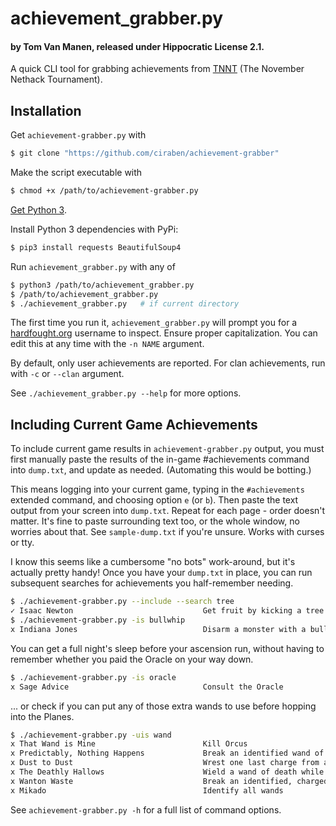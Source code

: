 # achievement_grabber.py
#### by Tom Van Manen, released under Hippocratic License 2.1.

A quick CLI tool for grabbing achievements from [TNNT](https://www.hardfought.org/tnnt/) (The November Nethack Tournament).

## Installation

Get `achievement-grabber.py` with

```bash
$ git clone "https://github.com/ciraben/achievement-grabber"
```

Make the script executable with

```bash
$ chmod +x /path/to/achievement-grabber.py
```

[Get Python 3](https://www.python.org/downloads/).

Install Python 3 dependencies with PyPi:

```bash
$ pip3 install requests BeautifulSoup4
```

Run `achievement_grabber.py` with any of

```bash
$ python3 /path/to/achievement_grabber.py
$ /path/to/achievement_grabber.py
$ ./achievement_grabber.py   # if current directory
```

The first time you run it, `achievement_grabber.py` will prompt you for a [hardfought.org](https://hardfought.org) username to inspect. Ensure proper capitalization. You can edit this at any time with the `-n NAME` argument.

By default, only user achievements are reported. For clan achievements, run with `-c` or `--clan` argument.

See `./achievement_grabber.py --help` for more options.

## Including Current Game Achievements

To include current game results in `achievement-grabber.py` output, you must first manually paste the results of the in-game #achievements command into `dump.txt`, and update as needed. (Automating this would be botting.)

This means logging into your current game, typing in the `#achievements` extended command, and choosing option `e` (or `b`).
Then paste the text output from your screen into `dump.txt`. Repeat for each page - order doesn't matter.
It's fine to paste surrounding text too, or the whole window, no worries about that.
See `sample-dump.txt` if you're unsure. Works with curses or tty.

I know this seems like a cumbersome "no bots" work-around, but it's actually pretty handy! Once you have your `dump.txt` in place, you can run subsequent searches for achievements you half-remember needing.

```bash
$ ./achievement-grabber.py --include --search tree
✓ Isaac Newton                             Get fruit by kicking a tree
$ ./achievement-grabber.py -is bullwhip
x Indiana Jones                            Disarm a monster with a bullwhip
```

You can get a full night's sleep before your ascension run, without having to remember whether you paid the Oracle on your way down.

```bash
$ ./achievement-grabber.py -is oracle
x Sage Advice                              Consult the Oracle
```

... or check if you can put any of those extra wands to use before hopping into the Planes.

```bash
$ ./achievement-grabber.py -uis wand
x That Wand is Mine                        Kill Orcus
x Predictably, Nothing Happens             Break an identified wand of nothing
x Dust to Dust                             Wrest one last charge from a wand of wishing
x The Deathly Hallows                      Wield a wand of death while wearing an invisibility cloak and amulet of life saving
x Wanton Waste                             Break an identified, charged wand of wishing
x Mikado                                   Identify all wands
```

See `achievement-grabber.py -h` for a full list of command options.

